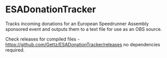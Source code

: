 # ESADonationTracker
Tracks incoming donations for an European Speedrunner Assembly sponsored event and outputs them to a text file for use as an OBS source.

Check releases for compiled files - https://github.com/Gettz/ESADonationTracker/releases no dependencies required.
